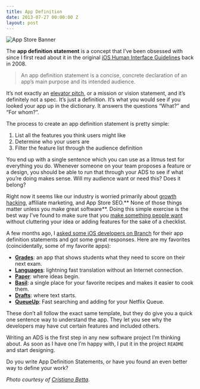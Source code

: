 ```yaml
---
title: App Definition
date: 2013-07-27 00:00:00 Z
layout: post
---
```


![App Store Banner](/assets/app_store_banner.jpg)

The **app definition statement** is a concept that I’ve been obsessed with since I first read about it in the original [iOS Human Interface Guidelines](http://developer.apple.com/library/ios/#documentation/userexperience/conceptual/mobilehig/AppDesign/AppDesign.html) back in 2008.

> An app definition statement is a concise, concrete declaration of an app’s main purpose and its intended audience.

It’s not exactly an [elevator pitch](http://en.wikipedia.org/wiki/Elevator_pitch), or a mission or vision statement, and it’s definitely not a spec. It’s just a definition. It’s what you would see if you looked your app up in the dictionary. It answers the questions “What?” and “For whom?”.

The process to create an app definition statement is pretty simple:

1. List all the features you think users might like
2. Determine who your users are
3. Filter the feature list through the audience definition

You end up with a single sentence which you can use as a litmus test for everything you do. Whenever someone on your team proposes a feature or a design, you should be able to run that through your ADS to see if what you’re doing makes sense. Will my audience want or need this? Does it belong?

Right now it seems like our industry is worried primarily about [growth hacking](https://medium.com/what-i-learned-building/f445b04cbd20), affiliate marketing, and App Store SEO.** None of those things matter unless you make great software**. Doing this simple exercise is the best way I’ve found to make sure that you [make something people want](http://www.paulgraham.com/good.html) without cluttering your idea or adding features for the sake of a checklist.

A few months ago, I [asked some iOS developers on Branch](http://branch.com/b/app-definition-statements) for their app definition statements and got some great responses. Here are my favorites (coincidentally, some of my favorite apps):

* [**Grades**](http://gradesapp.com): an app that shows students what they need to score on their next exam.
* [**Languages**](http://www.languagesapp.com): lightning fast translation without an Internet connection.
* [**Paper**](http://www.fiftythree.com/paper): where ideas begin.
* [**Basil**](http://basil-app.com): a single place for your favorite recipes and makes it easier to cook them.
* [**Drafts**](http://agiletortoise.com/drafts/): where text starts. 
* [**QueueUp**](http://bitbq.com/queueup/): Fast searching and adding for your Netflix Queue. 

These don’t all follow the exact same template, but they do give you a quick one sentence way to understand the app. They let you see why the developers may have cut certain features and included others.

Writing an ADS is the first step in any new software project I’m thinking about. As soon as I have one I’m happy with, I put it in the project `README` and start designing. 

Do you write App Definition Statements, or have you found an even better way to define your work?

*Photo courtesy of [Cristiano Betta](http://www.flickr.com/photos/cristiano_betta/2909483129/)*.
